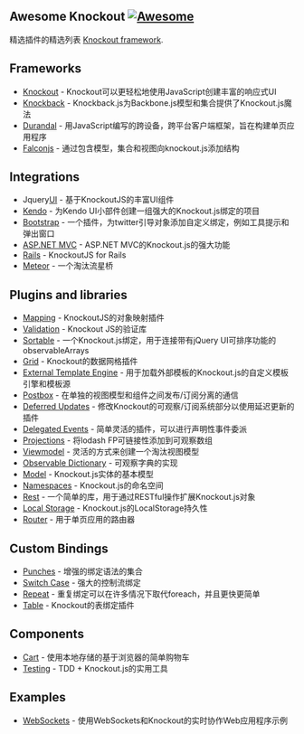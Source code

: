 ## Awesome Knockout [![Awesome](https://cdn.rawgit.com/sindresorhus/awesome/d7305f38d29fed78fa85652e3a63e154dd8e8829/media/badge.svg)](https://github.com/sindresorhus/awesome)
精选插件的精选列表 [Knockout framework](http://knockoutjs.com/).

## Frameworks
- [Knockout](https://github.com/knockout/knockout) -  Knockout可以更轻松地使用JavaScript创建丰富的响应式UI
- [Knockback](https://github.com/kmalakoff/knockback) -  Knockback.js为Backbone.js模型和集合提供了Knockout.js魔法
- [Durandal](https://github.com/BlueSpire/Durandal/) - 用JavaScript编写的跨设备，跨平台客户端框架，旨在构建单页应用程序
- [Falconjs](https://github.com/stoodder/falconjs) - 通过包含模型，集合和视图向knockout.js添加结构

## Integrations
-  Jquery[UI](https://github.com/madcapnmckay/Knockout-UI) - 基于KnockoutJS的丰富UI组件
- [Kendo](https://github.com/kendo-labs/knockout-kendo) - 为Kendo UI小部件创建一组强大的Knockout.js绑定的项目
- [Bootstrap](https://github.com/billpull/knockout-bootstrap) - 一个插件，为twitter引导对象添加自定义绑定，例如工具提示和弹出窗口
- [ASP.NET MVC](https://github.com/AndreyAkinshin/knockout-mvc) -  ASP.NET MVC的Knockout.js的强大功能
- [Rails](https://github.com/dnagir/knockout-rails) -  KnockoutJS for Rails
- [Meteor](https://github.com/steveluscher/knockout.meteor) - 一个淘汰流星桥

## Plugins and libraries
- [Mapping](https://github.com/SteveSanderson/knockout.mapping) -  KnockoutJS的对象映射插件
- [Validation](https://github.com/Knockout-Contrib/Knockout-Validation) -  Knockout JS的验证库
- [Sortable](https://github.com/rniemeyer/knockout-sortable) - 一个Knockout.js绑定，用于连接带有jQuery UI可排序功能的observableArrays
- [Grid](https://github.com/Knockout-Contrib/KoGrid) -  Knockout的数据网格插件
- [External Template Engine](https://github.com/ifandelse/Knockout.js-External-Template-Engine) - 用于加载外部模板的Knockout.js的自定义模板引擎和模板源
- [Postbox](https://github.com/rniemeyer/knockout-postbox) - 在单独的视图模型和组件之间发布/订阅分离的通信
- [Deferred Updates](https://github.com/mbest/knockout-deferred-updates) - 修改Knockout的可观察/订阅系统部分以使用延迟更新的插件
- [Delegated Events](https://github.com/rniemeyer/knockout-delegatedEvents) - 简单灵活的插件，可以进行声明性事件委派
- [Projections](https://github.com/profiscience/ko-projections) - 将lodash FP可链接性添加到可观察数组
- [Viewmodel](https://github.com/coderenaissance/knockout.viewmodel) - 灵活的方式来创建一个淘汰视图模型
- [Observable Dictionary](https://github.com/jamesfoster/knockout.observableDictionary) - 可观察字典的实现
- [Model](https://github.com/thelinuxlich/knockout.model) -  Knockout.js实体的基本模型
- [Namespaces](https://github.com/hunterloftis/knockout.namespaces) -  Knockout.js的命名空间
- [Rest](https://github.com/frapontillo/knockout-rest) - 一个简单的库，用于通过RESTful操作扩展Knockout.js对象
- [Local Storage](https://github.com/jimrhoskins/knockout.localStorage) -  Knockout.js的LocalStorage持久性
- [Router](https://github.com/profiscience/ko-component-router) - 用于单页应用的路由器

## Custom Bindings
- [Punches](https://github.com/mbest/knockout.punches) - 增强的绑定语​​法的集合
- [Switch Case](https://github.com/mbest/knockout-switch-case) - 强大的控制流绑定
- [Repeat](https://github.com/mbest/knockout-repeat) - 重复绑定可以在许多情况下取代foreach，并且更快更简单
- [Table](https://github.com/mbest/knockout-table) -  Knockout的表绑定插件

## Components
- [Cart](https://github.com/robconery/knockout-cart) - 使用本地存储的基于浏览器的简单购物车
- [Testing](https://github.com/profiscience/ko-component-tester) -  TDD + Knockout.js的实用工具

## Examples
- [WebSockets](https://github.com/carlhoerberg/knockout-websocket-example) - 使用WebSockets和Knockout的实时协作Web应用程序示例
